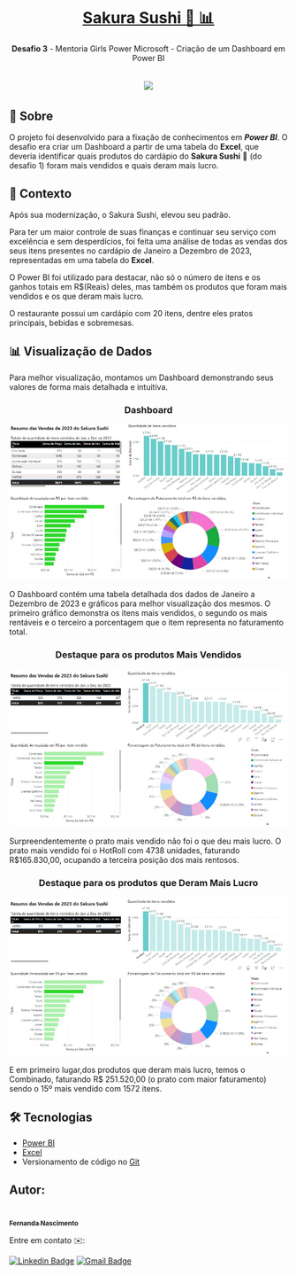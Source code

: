 <h1 align="center">
    <a href="https://fernanda1701.github.io/sakura-sushi-power-bi/">Sakura Sushi 🌸 📊</a>
</h1>
<p align="center"> <b>Desafio 3</b> - Mentoria Girls Power Microsoft - Criação de um Dashboard em Power BI</p>

<h2 align="center">
<img src="https://img.shields.io/static/v1?label=Status:&message=Completo ✅&color=32CD32&style=for-the-badge&logo=ghost"/>
</h2>


## 💎 Sobre

O projeto foi desenvolvido para a fixação de conhecimentos em <b><i>Power BI</i></b>.
O desafio era criar um Dashboard a partir de uma tabela do <b>Excel</b>, que deveria identificar quais produtos do cardápio do <b>Sakura Sushi</b> 🌸 (do desafio 1) foram mais vendidos e quais deram mais lucro.

## 📖 Contexto

  Após sua modernização, o Sakura Sushi, elevou seu padrão. 
  
  Para ter um maior controle de suas finanças e continuar seu serviço com excelência e sem desperdícios, 
foi feita uma análise de todas as vendas dos seus itens presentes no cardápio de Janeiro a 
Dezembro de 2023, representadas em uma tabela do <b>Excel</b>.

O Power BI foi utilizado para destacar, não só o número de itens e os ganhos totais em R$(Reais) deles, mas também os produtos que foram mais vendidos e os que deram mais lucro. 

O restaurante possui um cardápio com 20 itens, dentre eles pratos principais, bebidas e sobremesas.
 
 
## 📊 Visualização de Dados

  Para melhor visualização, montamos um Dashboard demonstrando seus valores de forma mais detalhada e intuitiva. 
 

<h3 align="center">Dashboard</h3>

<p align="center">
  <img alt="Dashboard" title="Dashboard" src="./README/Dash1.jpg" />
</p>

O Dashboard contém uma tabela detalhada dos dados de Janeiro a Dezembro de 2023 e gráficos para melhor visualização dos mesmos. O primeiro gráfico demonstra os itens mais vendidos, o segundo os mais rentáveis e o terceiro a porcentagem que o item representa no faturamento total.


<h3 align="center">Destaque para os produtos Mais Vendidos</h3>

<p align="center">
  <img alt="Produtos Mais Vendidos" title="Produtos Mais Vendidos" src="./README/Dash2.jpg" />
</p>


 Surpreendentemente o prato mais vendido não foi o que deu mais lucro. O prato mais 
vendido foi o HotRoll com 4738 unidades, faturando R$165.830,00, ocupando a terceira 
posição dos mais rentosos. 


<h3 align="center">Destaque para os produtos que Deram Mais Lucro</h3>

<p align="center">
  <img alt="Produtos Mais Vendidos" title="Produtos Mais Vendidos" src="./README/Dash2.jpg" />
</p>


E em primeiro lugar,dos produtos que deram mais lucro, temos o Combinado, faturando R$ 251.520,00 (o prato com maior faturamento) sendo o 15º mais vendido com 1572 itens.



## 🛠 Tecnologias
 
- [Power BI](https://www.microsoft.com/pt-br/power-platform/products/power-bi)
- [Excel](https://www.microsoft.com/pt-br/microsoft-365/excel)
- Versionamento de código no [Git](https://git-scm.com/)



## Autor:

<a href="https://github.com/Fernanda1701">
 <img style="border-radius: 50%;" src="https://avatars.githubusercontent.com/Fernanda1701" width="80px;" alt=""/>
 <br />
 <sub><b>Fernanda Nascimento</b></sub></a> <a href="https://github.com/Fernanda1701"></a>

Entre em contato ✉️:

[![Linkedin Badge](https://img.shields.io/badge/-Fernanda-blue??style=plastic&logo=Linkedin&logoColor=white&link=https://www.linkedin.com/in/fnasci/)](https://www.linkedin.com/in/fnasci/)
[![Gmail Badge](https://img.shields.io/badge/-fnasci.1701@gmail.com-c14438?style=plastic&logo=Gmail&logoColor=white&link=mailto:fnasci.1701@gmail.com)](mailto:fnasci.1701@gmail.com)
